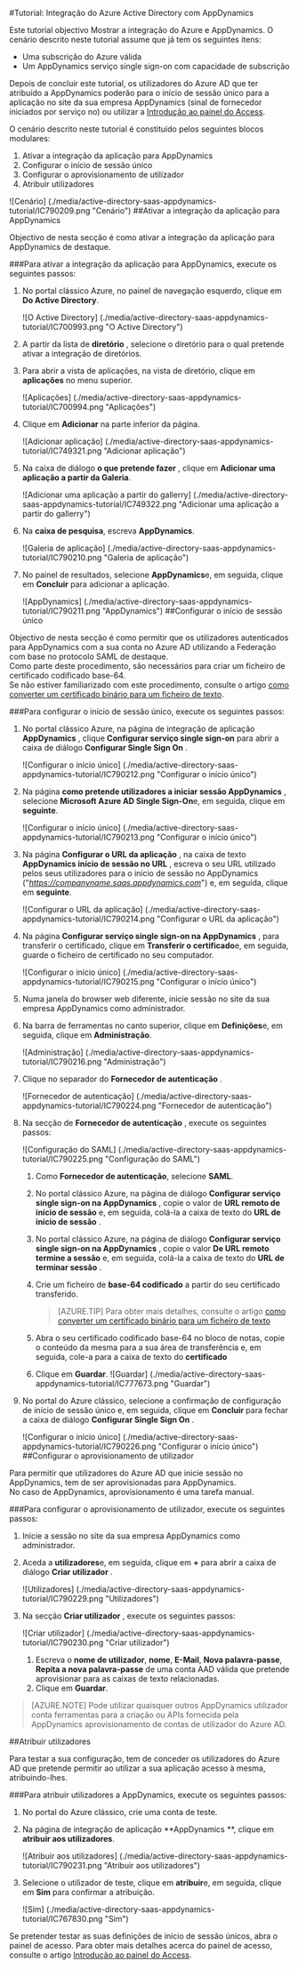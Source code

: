 <properties 
    pageTitle="Tutorial: Integração do Azure Active Directory com AppDynamics | Microsoft Azure" 
    description="Saiba como utilizar AppDynamics com o Azure Active Directory para permitir o início de sessão único, aprovisionamento automatizado e mais!" 
    services="active-directory" 
    authors="jeevansd"  
    documentationCenter="na" 
    manager="femila"/>
<tags 
    ms.service="active-directory" 
    ms.devlang="na" 
    ms.topic="article" 
    ms.tgt_pltfrm="na" 
    ms.workload="identity" 
    ms.date="09/29/2016" 
    ms.author="jeedes" />

#<a name="tutorial-azure-active-directory-integration-with-appdynamics"></a>Tutorial: Integração do Azure Active Directory com AppDynamics

Este tutorial objectivo Mostrar a integração do Azure e AppDynamics. O cenário descrito neste tutorial assume que já tem os seguintes itens:

-   Uma subscrição do Azure válida
-   Um AppDynamics serviço single sign-on com capacidade de subscrição

Depois de concluir este tutorial, os utilizadores do Azure AD que ter atribuído a AppDynamics poderão para o início de sessão único para a aplicação no site da sua empresa AppDynamics (sinal de fornecedor iniciados por serviço no) ou utilizar a [Introdução ao painel do Access](active-directory-saas-access-panel-introduction.md).

O cenário descrito neste tutorial é constituído pelos seguintes blocos modulares:

1.  Ativar a integração da aplicação para AppDynamics
2.  Configurar o início de sessão único
3.  Configurar o aprovisionamento de utilizador
4.  Atribuir utilizadores

![Cenário] (./media/active-directory-saas-appdynamics-tutorial/IC790209.png "Cenário")
##<a name="enabling-the-application-integration-for-appdynamics"></a>Ativar a integração da aplicação para AppDynamics

Objectivo de nesta secção é como ativar a integração da aplicação para AppDynamics de destaque.

###<a name="to-enable-the-application-integration-for-appdynamics-perform-the-following-steps"></a>Para ativar a integração da aplicação para AppDynamics, execute os seguintes passos:

1.  No portal clássico Azure, no painel de navegação esquerdo, clique em **Do Active Directory**.

    ![O Active Directory] (./media/active-directory-saas-appdynamics-tutorial/IC700993.png "O Active Directory")

2.  A partir da lista de **diretório** , selecione o diretório para o qual pretende ativar a integração de diretórios.

3.  Para abrir a vista de aplicações, na vista de diretório, clique em **aplicações** no menu superior.

    ![Aplicações] (./media/active-directory-saas-appdynamics-tutorial/IC700994.png "Aplicações")

4.  Clique em **Adicionar** na parte inferior da página.

    ![Adicionar aplicação] (./media/active-directory-saas-appdynamics-tutorial/IC749321.png "Adicionar aplicação")

5.  Na caixa de diálogo **o que pretende fazer** , clique em **Adicionar uma aplicação a partir da Galeria**.

    ![Adicionar uma aplicação a partir do gallerry] (./media/active-directory-saas-appdynamics-tutorial/IC749322.png "Adicionar uma aplicação a partir do gallerry")

6.  Na **caixa de pesquisa**, escreva **AppDynamics**.

    ![Galeria de aplicação] (./media/active-directory-saas-appdynamics-tutorial/IC790210.png "Galeria de aplicação")

7.  No painel de resultados, selecione **AppDynamics**e, em seguida, clique em **Concluir** para adicionar a aplicação.

    ![AppDynamics] (./media/active-directory-saas-appdynamics-tutorial/IC790211.png "AppDynamics")
##<a name="configuring-single-sign-on"></a>Configurar o início de sessão único

Objectivo de nesta secção é como permitir que os utilizadores autenticados para AppDynamics com a sua conta no Azure AD utilizando a Federação com base no protocolo SAML de destaque.  
Como parte deste procedimento, são necessários para criar um ficheiro de certificado codificado base-64.  
Se não estiver familiarizado com este procedimento, consulte o artigo [como converter um certificado binário para um ficheiro de texto](http://youtu.be/PlgrzUZ-Y1o).

###<a name="to-configure-single-sign-on-perform-the-following-steps"></a>Para configurar o início de sessão único, execute os seguintes passos:

1.  No portal clássico Azure, na página de integração de aplicação **AppDynamics** , clique **Configurar serviço single sign-on** para abrir a caixa de diálogo **Configurar Single Sign On** .

    ![Configurar o início único] (./media/active-directory-saas-appdynamics-tutorial/IC790212.png "Configurar o início único")

2.  Na página **como pretende utilizadores a iniciar sessão AppDynamics** , selecione **Microsoft Azure AD Single Sign-On**e, em seguida, clique em **seguinte**.

    ![Configurar o início único] (./media/active-directory-saas-appdynamics-tutorial/IC790213.png "Configurar o início único")

3.  Na página **Configurar o URL da aplicação** , na caixa de texto **AppDynamics início de sessão no URL** , escreva o seu URL utilizado pelos seus utilizadores para o início de sessão no AppDynamics ("*https://companyname.saas.appdynamics.com*") e, em seguida, clique em **seguinte**.

    ![Configurar o URL da aplicação] (./media/active-directory-saas-appdynamics-tutorial/IC790214.png "Configurar o URL da aplicação")

4.  Na página **Configurar serviço single sign-on na AppDynamics** , para transferir o certificado, clique em **Transferir o certificado**e, em seguida, guarde o ficheiro de certificado no seu computador.

    ![Configurar o início único] (./media/active-directory-saas-appdynamics-tutorial/IC790215.png "Configurar o início único")

5.  Numa janela do browser web diferente, inicie sessão no site da sua empresa AppDynamics como administrador.

6.  Na barra de ferramentas no canto superior, clique em **Definições**e, em seguida, clique em **Administração**.

    ![Administração] (./media/active-directory-saas-appdynamics-tutorial/IC790216.png "Administração")

7.  Clique no separador do **Fornecedor de autenticação** .

    ![Fornecedor de autenticação] (./media/active-directory-saas-appdynamics-tutorial/IC790224.png "Fornecedor de autenticação")

8.  Na secção de **Fornecedor de autenticação** , execute os seguintes passos:

    ![Configuração do SAML] (./media/active-directory-saas-appdynamics-tutorial/IC790225.png "Configuração do SAML")

    1.  Como **Fornecedor de autenticação**, selecione **SAML**.
    2.  No portal clássico Azure, na página de diálogo **Configurar serviço single sign-on na AppDynamics** , copie o valor de **URL remoto de início de sessão** e, em seguida, colá-la a caixa de texto do **URL de início de sessão** .
    3.  No portal clássico Azure, na página de diálogo **Configurar serviço single sign-on na AppDynamics** , copie o valor **De URL remoto termine a sessão** e, em seguida, colá-la a caixa de texto do **URL de terminar sessão** .
    4.  Crie um ficheiro de **base-64 codificado** a partir do seu certificado transferido.  

        >[AZURE.TIP] Para obter mais detalhes, consulte o artigo [como converter um certificado binário para um ficheiro de texto](http://youtu.be/PlgrzUZ-Y1o)

    5.  Abra o seu certificado codificado base-64 no bloco de notas, copie o conteúdo da mesma para a sua área de transferência e, em seguida, cole-a para a caixa de texto do **certificado**
    6.  Clique em **Guardar**.
        ![Guardar] (./media/active-directory-saas-appdynamics-tutorial/IC777673.png "Guardar")

9.  No portal do Azure clássico, selecione a confirmação de configuração de início de sessão único e, em seguida, clique em **Concluir** para fechar a caixa de diálogo **Configurar Single Sign On** .

    ![Configurar o início único] (./media/active-directory-saas-appdynamics-tutorial/IC790226.png "Configurar o início único")
##<a name="configuring-user-provisioning"></a>Configurar o aprovisionamento de utilizador

Para permitir que utilizadores do Azure AD que inicie sessão no AppDynamics, tem de ser aprovisionadas para AppDynamics.  
No caso de AppDynamics, aprovisionamento é uma tarefa manual.

###<a name="to-configure-user-provisioning-perform-the-following-steps"></a>Para configurar o aprovisionamento de utilizador, execute os seguintes passos:

1.  Inicie a sessão no site da sua empresa AppDynamics como administrador.

2.  Aceda a **utilizadores**e, em seguida, clique em **+** para abrir a caixa de diálogo **Criar utilizador** .

    ![Utilizadores] (./media/active-directory-saas-appdynamics-tutorial/IC790229.png "Utilizadores")

3.  Na secção **Criar utilizador** , execute os seguintes passos:

    ![Criar utilizador] (./media/active-directory-saas-appdynamics-tutorial/IC790230.png "Criar utilizador")

    1.  Escreva o **nome de utilizador**, **nome**, **E-Mail**, **Nova palavra-passe**, **Repita a nova palavra-passe** de uma conta AAD válida que pretende aprovisionar para as caixas de texto relacionadas.
    2.  Clique em **Guardar**.

>[AZURE.NOTE] Pode utilizar quaisquer outros AppDynamics utilizador conta ferramentas para a criação ou APIs fornecida pela AppDynamics aprovisionamento de contas de utilizador do Azure AD.

##<a name="assigning-users"></a>Atribuir utilizadores

Para testar a sua configuração, tem de conceder os utilizadores do Azure AD que pretende permitir ao utilizar a sua aplicação acesso à mesma, atribuindo-lhes.

###<a name="to-assign-users-to-appdynamics-perform-the-following-steps"></a>Para atribuir utilizadores a AppDynamics, execute os seguintes passos:

1.  No portal do Azure clássico, crie uma conta de teste.

2.  Na página de integração de aplicação **AppDynamics **, clique em **atribuir aos utilizadores**.

    ![Atribuir aos utilizadores] (./media/active-directory-saas-appdynamics-tutorial/IC790231.png "Atribuir aos utilizadores")

3.  Selecione o utilizador de teste, clique em **atribuir**e, em seguida, clique em **Sim** para confirmar a atribuição.

    ![Sim] (./media/active-directory-saas-appdynamics-tutorial/IC767830.png "Sim")

Se pretender testar as suas definições de início de sessão únicos, abra o painel de acesso. Para obter mais detalhes acerca do painel de acesso, consulte o artigo [Introdução ao painel do Access](active-directory-saas-access-panel-introduction.md).
